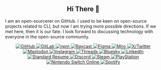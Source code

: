 <h2 align="center">Hi There 👋</h2>

I am an open-sourcerer on GitHub. I used to be keen on open-source projects related to CLI, but now I am trying more possible directions. If we met here, then it is our fate. I look forward to discussing technology with everyone in the open-source community.

<p align="center">
	<a href="https://github.com/sponsors/LitoMore">
		<picture>
			<source media="(prefers-color-scheme: dark)" srcset="https://cdn.simpleicons.org/github/fff?size=20" />
			<source media="(prefers-color-scheme: light)" srcset="https://cdn.simpleicons.org/github?size=20" />
			<img alt="GitHub" src="https://cdn.simpleicons.org/github?size=20" />
		</picture>
	</a>
	<a href="https://gitlab.com/LitoMore">
		<img alt="GitLab" src="https://cdn.simpleicons.org/gitlab?size=20" />
	</a>
	<a href="http://npmjs.com/~litomore">
		<img alt="npm" src="https://cdn.simpleicons.org/npm?size=20" />
	</a>
	<a href="https://raycast.com/litomore">
		<img alt="Raycast" src="https://cdn.simpleicons.org/raycast?size=20" />
	</a>
	<a href="https://www.figma.com/@litomore">
		<img alt="Figma" src="https://cdn.simpleicons.org/figma?size=20" />
	</a>
	<a href="https://miro.com/marketplace/profile/109351/">
		<picture>
			<source media="(prefers-color-scheme: dark)" srcset="https://cdn.simpleicons.org/miro/fff?size=20" />
			<source media="(prefers-color-scheme: light)" srcset="https://cdn.simpleicons.org/miro?size=20" />
			<img alt="Miro" src="https://cdn.simpleicons.org/miro?size=20" />
		</picture>
	</a>
	<a href="https://x.com/LitoMore">
		<picture>
			<source media="(prefers-color-scheme: dark)" srcset="https://cdn.simpleicons.org/x/fff?size=20" />
			<source media="(prefers-color-scheme: light)" srcset="https://cdn.simpleicons.org/x?size=20" />
			<img alt="X/Twitter" src="https://cdn.simpleicons.org/x?size=20" />
		</picture>
	</a>
	<a href="https://mastodon.social/@LitoMore">
		<img alt="Mastodon" src="https://cdn.simpleicons.org/mastodon?size=20" />
	</a>
	<a href="https://instagram.com/instomore">
		<img alt="Instagram" src="https://cdn.simpleicons.org/instagram?size=20" />
	</a>
	<a href="https://www.threads.net/@instomore">
		<picture>
			<source media="(prefers-color-scheme: dark)" srcset="https://cdn.simpleicons.org/threads/fff?size=20" />
			<source media="(prefers-color-scheme: light)" srcset="https://cdn.simpleicons.org/threads?size=20" />
			<img alt="Threads" src="https://cdn.simpleicons.org/threads?size=20" />
		</picture>
	</a>
	<a href="https://bsky.app/profile/litomore.bsky.social">
		<img alt="Bluesky" src="https://cdn.simpleicons.org/bluesky?size=20" />
	</a>
	<a href="https://linkedin.com/in/litomore">
		<img alt="LinkedIn" src="https://brands.deno.dev/linkedin?size=20" />
	</a>
	<a href="https://rsm.io/litomore">
		<img alt="Standard Resume" src="https://cdn.simpleicons.org/standardresume?size=20" />
	</a>
	<a href="https://discord.com/users/litomore">
		<img alt="Discord" src="https://cdn.simpleicons.org/discord?size=20" />
	</a>
	<a href="https://steamcommunity.com/id/LitoMore/">
		<picture>
			<source media="(prefers-color-scheme: dark)" srcset="https://cdn.simpleicons.org/steam/c5c3c0?size=20" />
			<source media="(prefers-color-scheme: light)" srcset="https://cdn.simpleicons.org/steam?size=20" />
			<img alt="Steam" src="https://cdn.simpleicons.org/steam?size=20" />
		</picture>
	</a>
	<a href="https://profile.playstation.com/PlaystaMore">
		<img alt="PlayStation" src="https://cdn.simpleicons.org/playstation?size=20" />
	</a>
	<a href="https://lounge.nintendo.com/friendcode/0957-9664-7192/DShQJ14PtB">
		<img alt="Nintendo Switch Online" src="https://brands.deno.dev/nintendoswitch?size=20" />
	</a>
	<a href="https://open.spotify.com/user/wz0506hvtyfkb0cx55ve9nogv">
		<img alt="Spotify" src="https://cdn.simpleicons.org/spotify?size=20" />
	</a>
</p>

